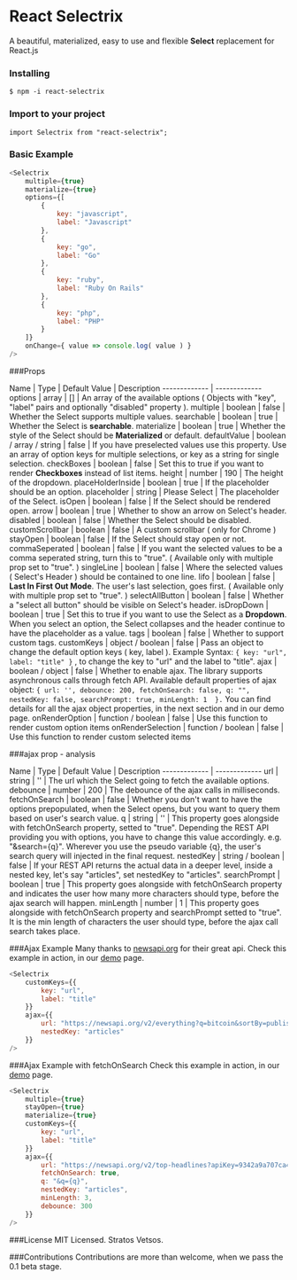 # React Selectrix
A beautiful, materialized, easy to use and flexible **Select** replacement for React.js
### Installing
`$ npm -i react-selectrix`

### Import to your project
```
import Selectrix from "react-selectrix";
```

### Basic Example

```javascript
<Selectrix
	multiple={true}
	materialize={true}
	options={[
		{
			key: "javascript",
			label: "Javascript"
		},
		{
			key: "go",
			label: "Go"
		},
		{
			key: "ruby",
			label: "Ruby On Rails"
		},
		{
			key: "php",
			label: "PHP"
		}
	]}
	onChange={ value => console.log( value ) }
/>
```

###Props

Name  | Type | Default Value | Description
------------- | -------------
options | array | [] | An array of the available options ( Objects with "key", "label" pairs and optionally "disabled" property ).
multiple | boolean | false | Whether the Select supports multiple values.
searchable | boolean | true | Whether the Select is **searchable**.
materialize | boolean | true | Whether the style of the Select should be **Materialized** or default.
defaultValue | boolean / array / string | false | If you have preselected values use this property. Use an array of option keys for multiple selections, or key as a string for single selection.
checkBoxes | boolean | false | Set this to true if you want to render **Checkboxes** instead of list items.
height | number | 190 | The height of the dropdown.
placeHolderInside  | boolean | true | If the placeholder should be an option.
placeholder | string | Please Select | The placeholder of the Select.
isOpen | boolean | false | If the Select should be rendered open.
arrow | boolean | true | Whether to show an arrow on Select's header.
disabled | boolean | false | Whether the Select should be disabled.
customScrollbar | boolean | false | A custom scrollbar ( only for Chrome )
stayOpen | boolean | false | If the Select should stay open or not.
commaSeperated | boolean | false | If you want the selected values to be a comma seperated string, turn this to "true".  ( Available only with multiple prop set to "true". )
singleLine | boolean | false | Where the selected values ( Select's Header ) should be contained to one line.
lifo | boolean | false | **Last In First Out Mode**. The user's last selection, goes first. ( Available only with multiple prop set to "true". )
selectAllButton | boolean | false | Whether a "select all button" should be visible on Select's header.
isDropDown | boolean | true | Set this to true if you want to use the Select as a **Dropdown**. When you select an option, the Select collapses and the header continue to have the placeholder as a value.
tags | boolean | false | Whether to support custom tags.
customKeys | object / boolean | false | Pass an object to change the default option keys ( key, label ). Example Syntax: ``{ key: "url", label: "title" }`` , to change the key to "url" and the label to "title".
ajax | boolean / object | false | Whether to enable ajax. The library supports asynchronous calls through fetch API. Available default properties of ajax object: ``{ url: '', debounce: 200, fetchOnSearch: false, q: "", nestedKey: false, searchPrompt: true, minLength: 1  }.`` You can find details for all the ajax object properties, in the next section and in our demo page.
onRenderOption | function / boolean | false | Use this function to render custom option items
onRenderSelection | function / boolean | false | Use this function to render custom selected items

###ajax prop - analysis

Name  | Type | Default Value | Description
------------- | -------------
url | string | '' | The url which the Select going to fetch the available options.
debounce | number | 200 | The debounce of the ajax calls in milliseconds.
fetchOnSearch | boolean | false | Whether you don't want to have the options prepopulated, when the Select opens, but you want to query them based on user's search value.
q | string | '' | This property goes alongside with fetchOnSearch property, setted to "true". Depending the REST API providing you with options, you have to change this value accordingly. e.g. "&search={q}". Wherever you use the pseudo variable {q}, the user's search query will injected in the final request.
nestedKey | string / boolean | false | If your REST API returns the actual data in a deeper level, inside a nested key, let's say "articles", set nestedKey to "articles".
searchPrompt | boolean | true | This property goes alongside with fetchOnSearch property and indicates the user how many more characters should type, before the ajax search will happen.
minLength | number | 1 | This property goes alongside with fetchOnSearch property and searchPrompt setted to "true". It is the min length of characters the user should type, before the ajax call search takes place.

###Ajax Example
Many thanks to [newsapi.org](https://newsapi.org/) for their great api.
Check this example in action, in our [demo](https://newsapi.org/) page.

```javascript
<Selectrix
	customKeys={{
		key: "url",
		label: "title"
	}}
	ajax={{
		url: "https://newsapi.org/v2/everything?q=bitcoin&sortBy=publishedAt&apiKey=9342a9a707ca49c4b2da34e9ea238ea6",
		nestedKey: "articles"
	}}
/>
```

###Ajax Example with fetchOnSearch
Check this example in action, in our [demo](https://newsapi.org/) page.

```javascript
<Selectrix
	multiple={true}
	stayOpen={true}
	materialize={true}
	customKeys={{
		key: "url",
		label: "title"
	}}
	ajax={{
		url: "https://newsapi.org/v2/top-headlines?apiKey=9342a9a707ca49c4b2da34e9ea238ea6",
		fetchOnSearch: true,
		q: "&q={q}",
		nestedKey: "articles",
		minLength: 3,
		debounce: 300
	}}
/>
```

###License
MIT Licensed. Stratos Vetsos.

###Contributions
Contributions are more than welcome, when we pass the 0.1 beta stage.
